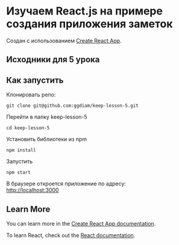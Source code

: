 # Изучаем React.js на примере создания приложения заметок

Создан с использованием [Create React App](https://github.com/facebook/create-react-app).

## Исходники для 5 урока

## Как запустить

Клонировать репо:

```
git clone git@github.com:ggdiam/keep-lesson-5.git
```

Перейти в папку keep-lesson-5
```
cd keep-lesson-5
```

Установить библиотеки из npm
```
npm install
```

Запустить
```
npm start
```

В браузере откроется приложение по адресу:<br>
[http://localhost:3000](http://localhost:3000)

## Learn More

You can learn more in the [Create React App documentation](https://facebook.github.io/create-react-app/docs/getting-started).

To learn React, check out the [React documentation](https://reactjs.org/).
